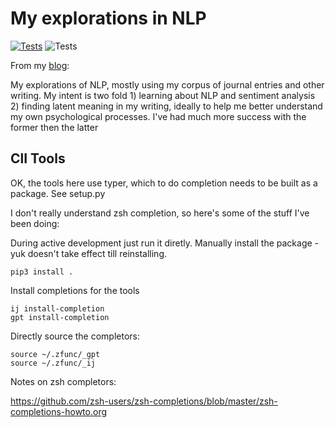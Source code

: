 # My explorations in NLP

[![Tests](https://github.com/idvorkin/nlp/actions/workflows/test.yml/badge.svg)](https://github.com/idvorkin/nlp/actions/workflows/test.yml)
![Tests](https://img.shields.io/endpoint?url=https://gist.githubusercontent.com/idvorkin/274055087f22814e0987f1efb207444e/raw/test-badge.json)

From my [blog](https://idvork.in/nlp):

My explorations of NLP, mostly using my corpus of journal entries and other writing. My intent is two fold 1) learning about NLP and sentiment analysis 2) finding latent meaning in my writing, ideally to help me better understand my own psychological processes. I've had much more success with the former then the latter

## ClI Tools

OK, the tools here use typer, which to do completion needs to be built as a package. See setup.py

I don't really understand zsh completion, so here's some of the stuff I've been doing:

During active development just run it diretly.
Manually install the package - yuk doesn't take effect till reinstalling.

    pip3 install .

Install completions for the tools

    ij install-completion
    gpt install-completion

Directly source the completors:

    source ~/.zfunc/_gpt
    source ~/.zfunc/_ij

Notes on zsh completors:

<https://github.com/zsh-users/zsh-completions/blob/master/zsh-completions-howto.org>

